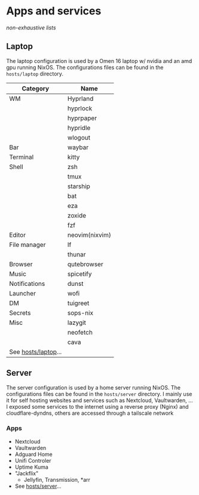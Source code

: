 # Apps and services

*non-exhaustive lists*

## Laptop

The laptop configuration is used by a Omen 16 laptop w/ nvidia and an amd gpu running NixOS.
The configurations files can be found in the `hosts/laptop` directory.


| Category       | Name          |
|----------------|---------------|
| WM             | Hyprland      |
|                | hyprlock      |
|                | hyprpaper     |
|                | hypridle      |
|                | wlogout       |
| Bar            | waybar        |
| Terminal       | kitty         |
| Shell          | zsh           |
|                | tmux          |
|                | starship      |
|                | bat           |
|                | eza           |
|                | zoxide        |
|                | fzf           |
| Editor         | neovim(nixvim)|
| File manager   | lf            |
|                | thunar        |
| Browser        | qutebrowser   |
| Music          | spicetify     |
| Notifications  | dunst         |
| Launcher       | wofi          |
| DM             | tuigreet      |
| Secrets        | sops-nix      |
| Misc           | lazygit       |
|                | neofetch      |
|                | cava          |
| See [hosts/laptop](../hosts/laptop/)... | |

## Server

The server configuration is used by a home server running NixOS.
The configurations files can be found in the `hosts/server` directory.
I mainly use it for self hosting websites and services such as Nextcloud, Vaultwarden, ... 
I exposed some services to the internet using a reverse proxy (Nginx) and cloudflare-dyndns, others are accessed through a tailscale network

### Apps

- Nextcloud
- Vaultwarden
- Adguard Home
- Unifi Controler
- Uptime Kuma
- "Jackflix"
  - Jellyfin, Transmission, *arr
- See [hosts/server](../hosts/server/)...
